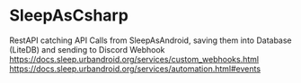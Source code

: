 # SleepAsCsharp
RestAPI catching API Calls from SleepAsAndroid, saving them into Database (LiteDB) and sending to Discord Webhook \
https://docs.sleep.urbandroid.org/services/custom_webhooks.html \
https://docs.sleep.urbandroid.org/services/automation.html#events
